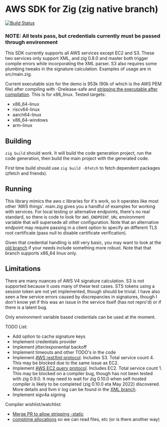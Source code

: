 # AWS SDK for Zig (zig native branch)

[![Build Status](https://drone.lerch.org/api/badges/lobo/aws-sdk-for-zig/status.svg?ref=refs/heads/master)](https://drone.lerch.org/api/badges/lobo/aws-sdk-for-zig/)


### NOTE: All tests pass, but credentials currently must be passed through environment

This SDK currently supports all AWS services except EC2 and S3. These two
services only support XML, and zig 0.8.0 and master both trigger compile
errors while incorporating the XML parser. S3 also requires some plumbing
tweaks in the signature calculation. Examples of usage are in src/main.zig.

Current executable size for the demo is 953k (90k of which is the AWS PEM file)
after compiling with -Drelease-safe and
[stripping the executable after compilation](https://github.com/ziglang/zig/issues/351).
This is for x86_linux. Tested targets:

* x86_64-linux
* riscv64-linux
* aarch64-linux
* x86_64-windows
* arm-linux


## Building

`zig build` should work. It will build the code generation project, run
the code generation, then build the main project with the generated code.

First time build should use `zig build -Dfetch` to fetch dependent packages
(zfetch and friends).

## Running

This library mimics the aws c libraries for it's work, so it operates like most
other 'AWS things'. main.zig gives you a handful of examples for working with services.
For local testing or alternative endpoints, there's no real standard, so
there is code to look for `AWS_ENDPOINT_URL` environment variable that will
supersede all other configuration. Note that an alternative endpoint may
require passing in a client option to specify an different TLS root certificate
(pass null to disable certificate verification).

Given that credential handling is still very basic, you may want to look at
the [old branch](https://github.com/elerch/aws-sdk-for-zig/tree/aws-crt) if
your needs include something more robust. Note that that branch supports
x86_64 linux only.

## Limitations

There are many nuances of AWS V4 signature calculation. S3 is not supported
because it uses many of these test cases. STS tokens using a session token
are not yet implemented, though should be trivial. I have also seen a few
service errors caused by discrepancies in signatures, though I don't know yet
if this was an issue in the service itself (has not repro'd) or if there
is a latent bug.

Only environment variable based credentials can be used at the moment.

TODO List:

* Add option to cache signature keys
* Implement credentials provider
* Implement jitter/exponential backoff
* Implement timeouts and other TODO's in the code
* Implement [AWS restXml protocol](https://awslabs.github.io/smithy/1.0/spec/aws/aws-restxml-protocol.html).
  Includes S3. Total service count 4. This may be blocked due to the same issue as EC2.
* Implement [AWS EC2 query protocol](https://awslabs.github.io/smithy/1.0/spec/aws/aws-ec2-query-protocol.html).
  Includes EC2. Total service count 1. This may be blocked on a compiler bug,
  though has not been tested with zig 0.9.0. It may need to wait for zig 0.10.0
  when self-hosted compiler is likely to be completed (zig 0.10.0 eta May 2022)
  discovered. More details and llvm ir log can be found in the
  [XML branch](https://git.lerch.org/lobo/aws-sdk-for-zig/src/branch/xml).
* Implement sigv4a signing

Compiler wishlist/watchlist:

* [Merge PR to allow stripping -static](https://github.com/ziglang/zig/pull/8248)
* [comptime allocations](https://github.com/ziglang/zig/issues/1291) so we can read files, etc (or is there another way)
